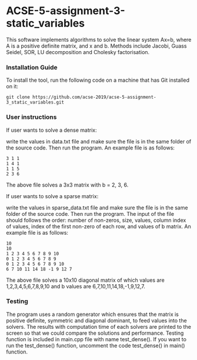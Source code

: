 # ACSE-5-assignment-3-static_variables

This software implements algorithms to solve the linear system Ax=b, where A is a positive definite matrix, and x and b. Methods include Jacobi, Guass Seidel, SOR, LU decomposition and Cholesky factorisation.

### Installation Guide

To install the tool, run the following code on a machine that has Git installed on it:

```
git clone https://github.com/acse-2019/acse-5-assignment-3_static_variables.git
```
### User instructions

If user wants to solve a dense matrix:

write the values in data.txt file and make sure the file is in the same folder of the source code. Then run the program.
An example file is as follows:
```
3 1 1 
1 4 1 
1 1 5
2 3 6
```
The above file solves a 3x3 matrix with b = 2, 3, 6.

If user wants to solve a sparse matrix:

write the values in sparse_data.txt file and make sure the file is in the same folder of the source code. Then run the program.
The input of the file should follows the order: number of non-zeros, size, values, column index of values, index of the first non-zero of each row, and values of b matrix.
An example file is as follows:
```
10
10
1 2 3 4 5 6 7 8 9 10
0 1 2 3 4 5 6 7 8 9
0 1 2 3 4 5 6 7 8 9 10
6 7 10 11 14 18 -1 9 12 7 
```
The above file solves a 10x10 diagonal matrix of which values are 1,2,3,4,5,6,7,8,9,10 and b values are 6,7,10,11,14,18,-1,9,12,7.
### Testing

The program uses a random generator which ensures that the matrix is positive definite, symmetric and diagonal dominant, to feed values into the solvers. The results with computation time of each solvers are printed to the screen so that we could compare the solutions and performance. Testing function is included in main.cpp file with name test_dense(). If you want to run the test_dense() function, uncomment the code test_dense() in main() function.
